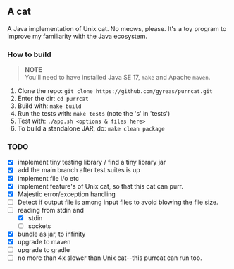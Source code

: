 ## A cat
A Java implementation of Unix cat. No meows, please.
It's a toy program to improve my familiarity with the Java ecosystem.

### How to build
> **NOTE** </br>
> You'll need to have installed Java SE 17, `make` and Apache `maven`.

1. Clone the repo: `git clone https://github.com/gyreas/purrcat.git`
2. Enter the dir: `cd purrcat`
3. Build with: `make build`
4. Run the tests with: `make tests` (note the 's' in 'tests')
5. Test with: `./app.sh <options & files here>`
6. To build a standalone JAR, do: `make clean package`

### TODO
- [x] implement tiny testing library / find a tiny library jar
- [x] add the main branch after test suites is up
- [x] implement file i/o etc
- [x] implement feature's of Unix cat, so that this cat can purr.
- [x] Majestic error/exception handling
- [ ] Detect if output file is among input files to avoid blowing the file size.
- [ ] reading from stdin and
  - [x] stdin
  - [ ] sockets
- [x] bundle as jar, to infinity
- [x] upgrade to maven
- [ ] upgrade to gradle
- [ ] no more than 4x slower than Unix cat--this purrcat can run too.
